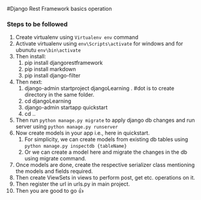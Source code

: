 #Django Rest Framework basics operation

### Steps to be followed

 1. Create virtualenv using `Virtualenv env` command
 2. Activate virtualenv using `env\Scripts\activate` for windows and for ubunutu `env\bin\activate`
 3. Then install:
    1. pip install djangorestframework
    2. pip install markdown  
    3. pip install django-filter 
 4. Then next:
    1. django-admin startproject djangoLearning . #dot is to create directory in the same folder.
    2. cd djangoLearning
    3. django-admin startapp quickstart
    4. cd ..
 5. Then run `python manage.py migrate` to apply django db changes and run server using ``python manage.py runserver``
 6. Now create models in your app i.e., here in quickstart.
    1. For simplicity, we can create models from existing db tables using ``python manage.py inspectdb {tableName}``
    2. Or we can create a model here and migrate the changes in the db using migrate command.
 7. Once models are done, create the respective serializer class mentioning the models and fields required.
 8. Then create ViewSets in views to perform post, get etc. operations on it.
 9. Then register the url in urls.py in main project.
 10. Then you are good to go 👍
